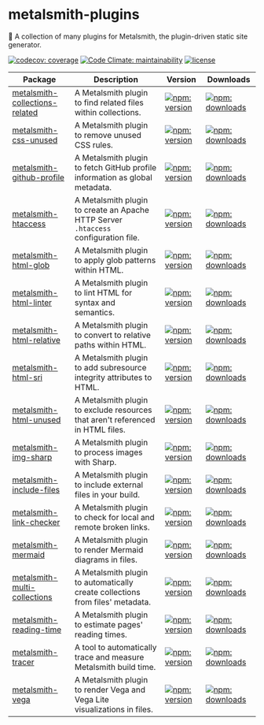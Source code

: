 # metalsmith-plugins

🔩 A collection of many plugins for Metalsmith, the plugin-driven static site generator.

[![codecov: coverage](https://img.shields.io/codecov/c/github/emmercm/metalsmith-plugins?logo=codecov&logoColor=white)](https://codecov.io/gh/emmercm/metalsmith-plugins)
[![Code Climate: maintainability](https://img.shields.io/codeclimate/maintainability-percentage/emmercm/metalsmith-plugins?logo=codeclimate&logoColor=white)](https://codeclimate.com/github/emmercm/metalsmith-plugins/maintainability)
[![license](https://img.shields.io/github/license/emmercm/metalsmith-plugins?color=blue)](https://github.com/emmercm/metalsmith-plugins/blob/main/LICENSE)

| Package                                                                   | Description                                                                         | Version                                                                                                                                                                             | Downloads                                                                                                                                                                |
|---------------------------------------------------------------------------|-------------------------------------------------------------------------------------|-------------------------------------------------------------------------------------------------------------------------------------------------------------------------------------|--------------------------------------------------------------------------------------------------------------------------------------------------------------------------|
| [metalsmith-collections-related](packages/metalsmith-collections-related) | A Metalsmith plugin to find related files within collections.                       | [![npm: version](https://img.shields.io/npm/v/metalsmith-collections-related?label=version&logo=npm&logoColor=white)](https://www.npmjs.com/package/metalsmith-collections-related) | [![npm: downloads](https://img.shields.io/npm/dw/metalsmith-collections-related?logo=npm&logoColor=white)](https://www.npmjs.com/package/metalsmith-collections-related) |
| [metalsmith-css-unused](packages/metalsmith-css-unused)                   | A Metalsmith plugin to remove unused CSS rules.                                     | [![npm: version](https://img.shields.io/npm/v/metalsmith-css-unused?label=version&logo=npm&logoColor=white)](https://www.npmjs.com/package/metalsmith-css-unused)                   | [![npm: downloads](https://img.shields.io/npm/dw/metalsmith-css-unused?logo=npm&logoColor=white)](https://www.npmjs.com/package/metalsmith-css-unused)                   |
| [metalsmith-github-profile](packages/metalsmith-github-profile)           | A Metalsmith plugin to fetch GitHub profile information as global metadata.         | [![npm: version](https://img.shields.io/npm/v/metalsmith-github-profile?label=version&logo=npm&logoColor=white)](https://www.npmjs.com/package/metalsmith-github-profile)           | [![npm: downloads](https://img.shields.io/npm/dw/metalsmith-github-profile?logo=npm&logoColor=white)](https://www.npmjs.com/package/metalsmith-github-profile)           |
| [metalsmith-htaccess](packages/metalsmith-htaccess)                       | A Metalsmith plugin to create an Apache HTTP Server `.htaccess` configuration file. | [![npm: version](https://img.shields.io/npm/v/metalsmith-htaccess?label=version&logo=npm&logoColor=white)](https://www.npmjs.com/package/metalsmith-htaccess)                       | [![npm: downloads](https://img.shields.io/npm/dw/metalsmith-htaccess?logo=npm&logoColor=white)](https://www.npmjs.com/package/metalsmith-htaccess)                       |
| [metalsmith-html-glob](packages/metalsmith-html-glob)                     | A Metalsmith plugin to apply glob patterns within HTML.                             | [![npm: version](https://img.shields.io/npm/v/metalsmith-html-glob?label=version&logo=npm&logoColor=white)](https://www.npmjs.com/package/metalsmith-html-glob)                     | [![npm: downloads](https://img.shields.io/npm/dw/metalsmith-html-glob?logo=npm&logoColor=white)](https://www.npmjs.com/package/metalsmith-html-glob)                     |
| [metalsmith-html-linter](packages/metalsmith-html-linter)                 | A Metalsmith plugin to lint HTML for syntax and semantics.                          | [![npm: version](https://img.shields.io/npm/v/metalsmith-html-linter?label=version&logo=npm&logoColor=white)](https://www.npmjs.com/package/metalsmith-html-linter)                 | [![npm: downloads](https://img.shields.io/npm/dw/metalsmith-html-linter?logo=npm&logoColor=white)](https://www.npmjs.com/package/metalsmith-html-linter)                 |
| [metalsmith-html-relative](packages/metalsmith-html-relative)             | A Metalsmith plugin to convert to relative paths within HTML.                       | [![npm: version](https://img.shields.io/npm/v/metalsmith-html-relative?label=version&logo=npm&logoColor=white)](https://www.npmjs.com/package/metalsmith-html-relative)             | [![npm: downloads](https://img.shields.io/npm/dw/metalsmith-html-relative?logo=npm&logoColor=white)](https://www.npmjs.com/package/metalsmith-html-relative)             |
| [metalsmith-html-sri](packages/metalsmith-html-sri)                       | A Metalsmith plugin to add subresource integrity attributes to HTML.                | [![npm: version](https://img.shields.io/npm/v/metalsmith-html-sri?label=version&logo=npm&logoColor=white)](https://www.npmjs.com/package/metalsmith-html-sri)                       | [![npm: downloads](https://img.shields.io/npm/dw/metalsmith-html-sri?logo=npm&logoColor=white)](https://www.npmjs.com/package/metalsmith-html-sri)                       |
| [metalsmith-html-unused](packages/metalsmith-html-unused)                 | A Metalsmith plugin to exclude resources that aren't referenced in HTML files.      | [![npm: version](https://img.shields.io/npm/v/metalsmith-html-unused?label=version&logo=npm&logoColor=white)](https://www.npmjs.com/package/metalsmith-html-unused)                 | [![npm: downloads](https://img.shields.io/npm/dw/metalsmith-html-unused?logo=npm&logoColor=white)](https://www.npmjs.com/package/metalsmith-html-unused)                 |
| [metalsmith-img-sharp](packages/metalsmith-img-sharp)                     | A Metalsmith plugin to process images with Sharp.                                   | [![npm: version](https://img.shields.io/npm/v/metalsmith-img-sharp?label=version&logo=npm&logoColor=white)](https://www.npmjs.com/package/metalsmith-img-sharp)                     | [![npm: downloads](https://img.shields.io/npm/dw/metalsmith-img-sharp?logo=npm&logoColor=white)](https://www.npmjs.com/package/metalsmith-img-sharp)                     |
| [metalsmith-include-files](packages/metalsmith-include-files)             | A Metalsmith plugin to include external files in your build.                        | [![npm: version](https://img.shields.io/npm/v/metalsmith-include-files?label=version&logo=npm&logoColor=white)](https://www.npmjs.com/package/metalsmith-include-files)             | [![npm: downloads](https://img.shields.io/npm/dw/metalsmith-include-files?logo=npm&logoColor=white)](https://www.npmjs.com/package/metalsmith-include-files)             |
| [metalsmith-link-checker](packages/metalsmith-link-checker)               | A Metalsmith plugin to check for local and remote broken links.                     | [![npm: version](https://img.shields.io/npm/v/metalsmith-link-checker?label=version&logo=npm&logoColor=white)](https://www.npmjs.com/package/metalsmith-link-checker)               | [![npm: downloads](https://img.shields.io/npm/dw/metalsmith-link-checker?logo=npm&logoColor=white)](https://www.npmjs.com/package/metalsmith-link-checker)               |
| [metalsmith-mermaid](packages/metalsmith-mermaid)                         | A Metalsmith plugin to render Mermaid diagrams in files.                            | [![npm: version](https://img.shields.io/npm/v/metalsmith-mermaid?label=version&logo=npm&logoColor=white)](https://www.npmjs.com/package/metalsmith-mermaid)                         | [![npm: downloads](https://img.shields.io/npm/dw/metalsmith-mermaid?logo=npm&logoColor=white)](https://www.npmjs.com/package/metalsmith-mermaid)                         |
| [metalsmith-multi-collections](packages/metalsmith-multi-collections)     | A Metalsmith plugin to automatically create collections from files' metadata.       | [![npm: version](https://img.shields.io/npm/v/metalsmith-multi-collections?label=version&logo=npm&logoColor=white)](https://www.npmjs.com/package/metalsmith-multi-collections)     | [![npm: downloads](https://img.shields.io/npm/dw/metalsmith-multi-collections?logo=npm&logoColor=white)](https://www.npmjs.com/package/metalsmith-multi-collections)     |
| [metalsmith-reading-time](packages/metalsmith-reading-time)               | A Metalsmith plugin to estimate pages' reading times.                               | [![npm: version](https://img.shields.io/npm/v/metalsmith-reading-time?label=version&logo=npm&logoColor=white)](https://www.npmjs.com/package/metalsmith-reading-time)               | [![npm: downloads](https://img.shields.io/npm/dw/metalsmith-reading-time?logo=npm&logoColor=white)](https://www.npmjs.com/package/metalsmith-reading-time)               |
| [metalsmith-tracer](packages/metalsmith-tracer)                           | A tool to automatically trace and measure Metalsmith build time.                    | [![npm: version](https://img.shields.io/npm/v/metalsmith-tracer?label=version&logo=npm&logoColor=white)](https://www.npmjs.com/package/metalsmith-tracer)                           | [![npm: downloads](https://img.shields.io/npm/dw/metalsmith-tracer?logo=npm&logoColor=white)](https://www.npmjs.com/package/metalsmith-tracer)                           |
| [metalsmith-vega](packages/metalsmith-vega)                               | A Metalsmith plugin to render Vega and Vega Lite visualizations in files.           | [![npm: version](https://img.shields.io/npm/v/metalsmith-vega?label=version&logo=npm&logoColor=white)](https://www.npmjs.com/package/metalsmith-vega)                               | [![npm: downloads](https://img.shields.io/npm/dw/metalsmith-vega?logo=npm&logoColor=white)](https://www.npmjs.com/package/metalsmith-vega)                               |
